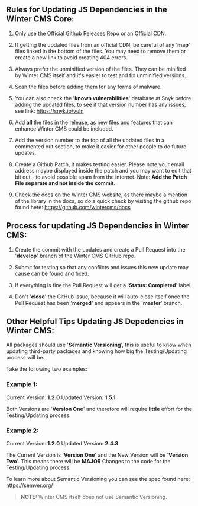 ## Rules for Updating JS Dependencies in the Winter CMS Core:

1. Only use the Official Github Releases Repo or an Official CDN.

2. If getting the updated files from an official CDN, be careful of any '**map**' files linked in the bottom of the files. You may need to remove them or create a new link to avoid creating 404 errors.

3. Always prefer the unminified version of the files. They can be minified by Winter CMS itself and it's easier to test and fix unminified versions.

4. Scan the files before adding them for any forms of malware.

5. You can also check the '**known vulnerabilities**' database at Snyk before adding the updated files, to see if that version number has any issues, see link: https://snyk.io/vuln

6. Add **all** the files in the release, as new files and features that can enhance Winter CMS could be included.

7. Add the version number to the top of all the updated files in a commented out section, to make it easier for other people to do future updates.

8. Create a Github Patch, it makes testing easier. Please note your email address maybe displayed inside the patch and you may want to edit that bit out - to avoid possible spam from the internet. Note: **Add the Patch File separate and not inside the commit**.

9. Check the docs on the Winter CMS website, as there maybe a mention of the library in the docs, so do a quick check by visiting the github repo found here: https://github.com/wintercms/docs

## Process for updating JS Dependencies in Winter CMS:

1. Create the commit with the updates and create a Pull Request into the '**develop**' branch of the Winter CMS GitHub repo.

2. Submit for testing so that any conflicts and issues this new update may cause can be found and fixed.

3. If everything is fine the Pull Request will get a '**Status: Completed**' label.

4. Don't '**close**' the GitHub issue, because it will auto-close itself once the Pull Request has been '**merged**' and appears in the '**master**' branch.

## Other Helpful Tips Updating JS Depedencies in Winter CMS:

All packages should use '**Semantic Versioning**', this is useful to know when updating third-party packages and knowing how big the Testing/Updating process will be.

Take the following two examples:

### Example 1:

Current Version: **1.2.0**
Updated Version: **1.5.1**

Both Versions are '**Version One**' and therefore will require **little** effort for the Testing/Updating process.

### Example 2:

Current Version: **1.2.0**
Updated Version: **2.4.3**

The Current Version is '**Version One**' and the New Version will be '**Version Two**'. This means there will be **MAJOR** Changes to the code for the Testing/Updating process.

To learn more about Semantic Versioning you can see the spec found here: https://semver.org/

>**NOTE:** Winter CMS itself does not use Semantic Versioning.